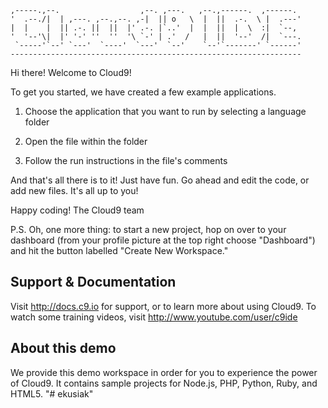 
    ,-----.,--.                  ,--. ,---.   ,--.,------.  ,------.
    '  .--./|  | ,---. ,--.,--. ,-|  || o   \  |  ||  .-.  \ |  .---'
    |  |    |  || .-. ||  ||  |' .-. |`..'  |  |  ||  |  \  :|  `--, 
    '  '--'\|  |' '-' ''  ''  '\ `-' | .'  /   |  ||  '--'  /|  `---.
     `-----'`--' `---'  `----'  `---'  `--'    `--'`-------' `------'
    ----------------------------------------------------------------- 


Hi there! Welcome to Cloud9!

To get you started, we have created a few example applications.

1) Choose the application that you want to run by selecting a language folder

2) Open the file within the folder

3) Follow the run instructions in the file's comments
    
And that's all there is to it! Just have fun. Go ahead and edit the code, 
or add new files. It's all up to you! 

Happy coding!
The Cloud9 team

P.S. Oh, one more thing: to start a new project, hop on over to your 
dashboard (from your profile picture at the top right choose "Dashboard") 
and hit the button labelled "Create New Workspace."


## Support & Documentation

Visit http://docs.c9.io for support, or to learn more about using Cloud9. 
To watch some training videos, visit http://www.youtube.com/user/c9ide

## About this demo

We provide this demo workspace in order for you to experience the power of Cloud9. 
It contains sample projects for Node.js, PHP, Python, Ruby, and HTML5.
"# ekusiak" 
